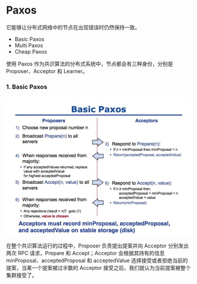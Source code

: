 # Paxos

它能够让分布式网络中的节点在出现错误时仍然保持一致。

- Basic Paxos
- Multi Paxos
- Cheap Paxos

使用 Paxos 作为共识算法的分布式系统中，节点都会有三种身份，分别是 Proposer、Acceptor 和 Learner。

### 1. Basic Paxos

![basic-paxos-phases](images/basic-paxos-phases.png)

在整个共识算法运行的过程中，Proposer 负责提出提案并向 Acceptor 分别发出两次 RPC 请求，Prepare 和 Accept；Acceptor 会根据其持有的信息 minProposal、acceptedProposal 和 acceptedValue 选择接受或者拒绝当前的提案，当某一个提案被过半数的 Acceptor 接受之后，我们就认为当前提案被整个集群接受了。

